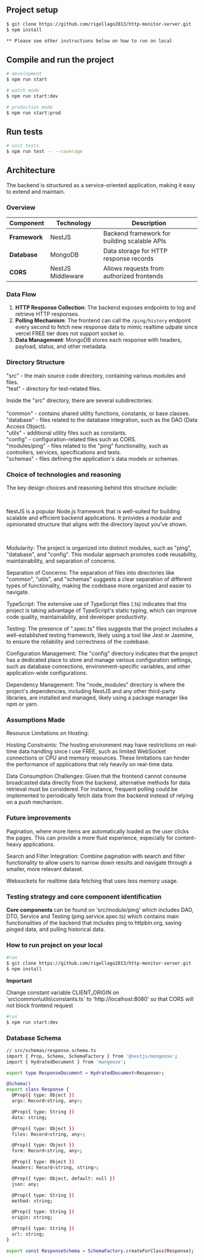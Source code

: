 ## Project setup

```bash
$ git clone https://github.com/rigellago2013/http-monitor-server.git
$ npm install

** Please see other instructions below on how to run on local
```

## Compile and run the project

```bash
# development
$ npm run start

# watch mode
$ npm run start:dev

# production mode
$ npm run start:prod
```

## Run tests

```bash
# unit tests
$ npm run test -- --coverage 
```

## Architecture

The backend is structured as a service-oriented application, making it easy to extend and maintain.

### Overview

| Component    | Technology         | Description                                        |
|--------------|--------------------|----------------------------------------------------|
| **Framework**| NestJS             | Backend framework for building scalable APIs       |
| **Database** | MongoDB            | Data storage for HTTP response records             |
| **CORS**     | NestJS Middleware  | Allows requests from authorized frontends          |

### Data Flow

1. **HTTP Response Collection**: The backend exposes endpoints to log and retrieve HTTP responses. <br/> 
2. **Polling Mechanism**: The frontend can call the `/ping/history` endpoint every second to fetch new response data to mimic realtime udpate since vercel FREE tier does not support socket io.
3. **Data Management**: MongoDB stores each response with headers, payload, status, and other metadata. <br/> 

### Directory Structure

<p> 
"src" - the main source code directory, containing various modules and files. <br/> 
"test" - directory for test-related files. <br/> 
</p>

<p> 
Inside the "src" directory, there are several subdirectories:  <br/> <br/>   
"common" -  contains shared utility functions, constants, or base classes.  <br/>  
"database" - files related to the database integration, such as the DAO (Data Access Object). <br/>  
"utils" - additional utility files such as constants.  <br/>  
"config" - configuration-related files such as CORS.  <br/>  
"modules/ping" - files related to the "ping" functionality, such as controllers, services, specifications and tests.  <br/>  
"schemas" - files defining the application's data models or schemas. <br/> 
</p>


### Choice of technologies and reasoning

<p> The key design choices and reasoning behind this structure include: </p> <br/> 
<p> NestJS is a popular Node.js framework that is well-suited for building scalable and efficient backend applications. It provides a modular and opinionated structure that aligns with the directory layout you've shown. </p> <br/> 
<p> Modularity: The project is organized into distinct modules, such as "ping", "database", and "config". This modular approach promotes code reusability, maintainability, and separation of concerns. </p> 
<p> Separation of Concerns: The separation of files into directories like "common", "utils", and "schemas" suggests a clear separation of different types of functionality, making the codebase more organized and easier to navigate. </p> 
<p> TypeScript: The extensive use of TypeScript files (.ts) indicates that this project is taking advantage of TypeScript's static typing, which can improve code quality, maintainability, and developer productivity. </p> 
<p> Testing: The presence of ".spec.ts" files suggests that the project includes a well-established testing framework, likely using a tool like Jest or Jasmine, to ensure the reliability and correctness of the codebase. </p> 
<p> Configuration Management: The "config" directory indicates that the project has a dedicated place to store and manage various configuration settings, such as database connections, environment-specific variables, and other application-wide configurations. </p> 
<p> Dependency Management: The "node_modules" directory is where the project's dependencies, including NestJS and any other third-party libraries, are installed and managed, likely using a package manager like npm or yarn.</p> 

### Assumptions Made

<p> Resource Limitations on Hosting: <p>

<p> Hosting Constraints: The hosting environment may have restrictions on real-time data handling since I use FREE, such as limited WebSocket connections or CPU and memory resources. These limitations can hinder the performance of applications that rely heavily on real-time data. </p> 
<p> Data Consumption Challenges: Given that the frontend cannot consume broadcasted data directly from the backend, alternative methods for data retrieval must be considered. For instance, frequent polling could be implemented to periodically fetch data from the backend instead of relying on a push mechanism.  </p>

### Future improvements

<p> Pagination, where more items are automatically loaded as the user clicks the pages. This can provide a more fluid experience, especially for content-heavy applications. </p> 
<p> Search and Filter Integration: Combine pagination with search and filter functionality to allow users to narrow down results and navigate through a smaller, more relevant dataset.  </p> 
<p> Websockets for realtime data fetching that uses less memory usage.   </p> 


### Testing strategy and core component identification
<p> <strong> Core components </strong> can be found on 'src/module/ping' which includes DAO, DTO, Service and Testing (ping.service.spec.ts) which contains main functionalities of the backend that includes ping to httpbin.org, saving pinged data, and pulling historical data. </p>

### How to run project on your local
```bash
#run
$ git clone https://github.com/rigellago2013/http-monitor-server.git
$ npm install
```
<strong> Important </strong>
<p> Change constant variable CLIENT_ORIGIN on `src\common\utils\constants.ts` to 'http://localhost:8080' so that CORS will not block frontend request </p>

```bash
#run
$ npm run start:dev
```

### Database Schema

```bash
// src/schemas/response.schema.ts
import { Prop, Schema, SchemaFactory } from '@nestjs/mongoose';
import { HydratedDocument } from 'mongoose';

export type ResponseDocument = HydratedDocument<Response>;

@Schema()
export class Response {
  @Prop({ type: Object })
  args: Record<string, any>;

  @Prop({ type: String })
  data: string;

  @Prop({ type: Object })
  files: Record<string, any>;

  @Prop({ type: Object })
  form: Record<string, any>;

  @Prop({ type: Object })
  headers: Record<string, string>;

  @Prop({ type: Object, default: null })
  json: any;

  @Prop({ type: String })
  method: string;

  @Prop({ type: String })
  origin: string;

  @Prop({ type: String })
  url: string;
}

export const ResponseSchema = SchemaFactory.createForClass(Response);

```
